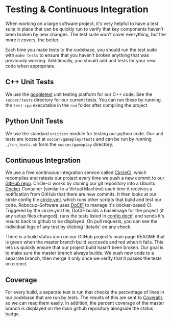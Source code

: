 
# Testing & Continuous Integration

When working on a large software project, it's very helpful to have a test suite in place that can be quickly run to verify that key components haven't been broken by new changes.  The test suite won't cover everything, but the more it covers, the better.

Each time you make tests to the codebase, you should run the test suite with `make tests` to ensure that you haven't broken anything that was previously working.  Additionally, you should add unit tests for your new code when appropriate.


## C++ Unit Tests

We use the [googletest](https://code.google.com/p/googletest/) unit testing platform for our C++ code.  See the `soccer/tests` directory for our current tests.  You can run these by running the `test-cpp` executable in the `run` folder after compiling the project.


## Python Unit Tests

We use the standard `unittest` module for testing our python code.  Our unit tests are located at `soccer/gameplay/tests` and can be run by running `./run_tests.sh` form the `soccer/gameplay` directory.


## Continuous Integration

We use a free continuous integration service called [CircleCi](http://circleci.com), which recompiles and retests our project every time we push a new commit to our [GitHub repo](http://github.com/robojackets/robocup-software).  Circle-ci works by cloning our git repository into a Ubuntu [Docker](https://www.docker.com) Container (similar to a Virtual Machine) each time it receives a notification from GitHub that there are new commits.  It then looks at our circle config file [circle.yml](../circle.yml), which runs other scripts that build and test our code.  Robocup-Software uses [DoCIF](https://github.com/jgkamat/DoCIF) to manage it's docker-based CI.  Triggered by the circle.yml file, DoCIF builds a baseimage for the project (if any setup files changed), runs the tests listed in [config.docif](../config.docif), and sends it's results back to github to be displayed.  On pull requests, you can see the individual logs of any test by clicking 'details' on any check.

There is a build status icon on our GitHub project's main page README that is green when the master branch build succeeds and red when it fails.  This lets us quickly ensure that our project build hasn't been broken.  Our goal is to make sure the master branch always builds.  We push new code to a separate branch, then merge it only once we verify that it passes the tests on circeci.

## Coverage

For every build, a separate test is run that checks the percentage of lines in our codebase that are run by tests.  The results of this are sent to [Coveralls](https://coveralls.io/github/RoboJackets/robocup-software) so we can read them easily.  In addition, the percent coverage of the master branch is displayed on the main github repository alongside the status badge.
